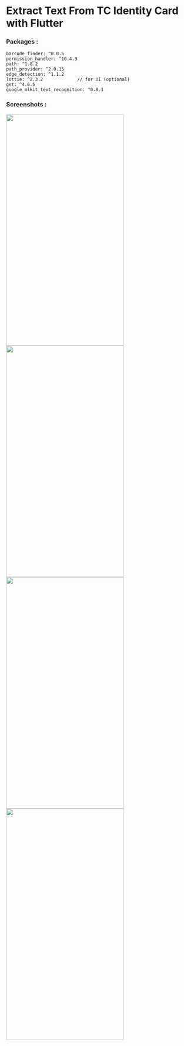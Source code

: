 # Extract Text From TC Identity Card with Flutter


### Packages : 

```
barcode_finder: ^0.0.5
permission_handler: ^10.4.3
path: ^1.8.2
path_provider: ^2.0.15
edge_detection: ^1.1.2
lottie: ^2.3.2             // for UI (optional)
get: ^4.6.5
google_mlkit_text_recognition: ^0.8.1
```

### Screenshots :

<img src="https://github.com/githuseyingur/flutter_text_recog_from_tc_identity_card/assets/120099096/df6f7e03-28d2-4e3d-b5c4-eda20885796b"  width="320" height ="630">
<img src="https://github.com/githuseyingur/flutter_text_recog_from_tc_identity_card/assets/120099096/e8560c5b-2108-42f4-be06-2adb0b41364f"  width="320" height ="630">
<img src="https://github.com/githuseyingur/flutter_text_recog_from_tc_identity_card/assets/120099096/44a3337c-271b-48c1-acc1-b3f00110ac74"  width="320" height ="630">
<img src="https://github.com/githuseyingur/flutter_text_recog_from_tc_identity_card/assets/120099096/d19ea90c-8810-416d-a66f-f6025364b556"  width="320" height ="630">





